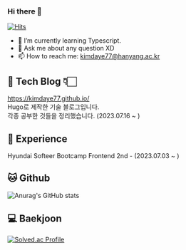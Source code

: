 ### Hi there 👋

[![Hits](https://hits.seeyoufarm.com/api/count/incr/badge.svg?url=https%3A%2F%2Fgithub.com%2Fkimdaye77&count_bg=%23DFC9F4&title_bg=%23D6B2E4&icon=octopusdeploy.svg&icon_color=%23FFFFFF&title=hits&edge_flat=false)](https://hits.seeyoufarm.com)

- 🌱 I’m currently learning Typescript.
- 💬 Ask me about any question XD
- 📫 How to reach me: kimdaye77@hanyang.ac.kr

## 🐜 Tech Blog 👇🏻
https://kimdaye77.github.io/
<br>
Hugo로 제작한 기술 블로그입니다.<br>각종 공부한 것들을 정리했습니다. (2023.07.16 ~ )

## 📝 Experience
Hyundai Softeer Bootcamp Frontend 2nd - (2023.07.03 ~ )

## 🐱 Github
![Anurag's GitHub stats](https://github-readme-stats.vercel.app/api?username=kimdaye77&show_icons=true&theme=radical)


## 💻 Baekjoon
[![Solved.ac Profile](http://mazassumnida.wtf/api/v2/generate_badge?boj=kimdaye77)](https://solved.ac/kimdaye77/)
